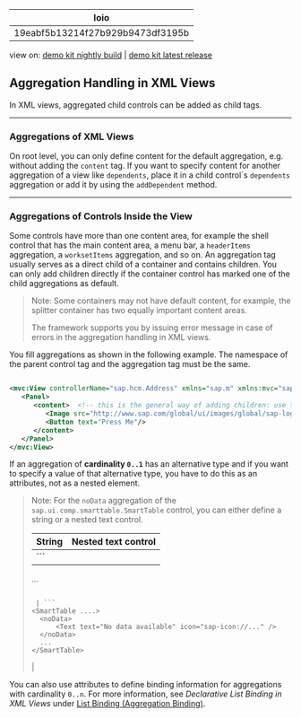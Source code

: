 <!-- loio19eabf5b13214f27b929b9473df3195b -->

| loio |
| -----|
| 19eabf5b13214f27b929b9473df3195b |

<div id="loio">

view on: [demo kit nightly build](https://openui5nightly.hana.ondemand.com/#/topic/19eabf5b13214f27b929b9473df3195b) | [demo kit latest release](https://openui5.hana.ondemand.com/#/topic/19eabf5b13214f27b929b9473df3195b)</div>

## Aggregation Handling in XML Views

In XML views, aggregated child controls can be added as child tags.

***

<a name="loio19eabf5b13214f27b929b9473df3195b__section_ly2_t1s_xz"/>

### Aggregations of XML Views

On root level, you can only define content for the default aggregation, e.g. without adding the `content` tag. If you want to specify content for another aggregation of a view like `dependents`, place it in a child control´s `dependents` aggregation or add it by using the `addDependent` method.

***

<a name="loio19eabf5b13214f27b929b9473df3195b__section_fhf_r1s_xz"/>

### Aggregations of Controls Inside the View

Some controls have more than one content area, for example the shell control that has the main content area, a menu bar, a `headerItems` aggregation, a `worksetItems` aggregation, and so on. An aggregation tag usually serves as a direct child of a container and contains children. You can only add children directly if the container control has marked one of the child aggregations as default.

> Note:
> Some containers may not have default content, for example, the splitter container has two equally important content areas.
> 
> The framework supports you by issuing error message in case of errors in the aggregation handling in XML views.
> 
> 

You fill aggregations as shown in the following example. The namespace of the parent control tag and the aggregation tag must be the same.

``` xml

<mvc:View controllerName="sap.hcm.Address" xmlns="sap.m" xmlns:mvc="sap.ui.core.mvc">
   <Panel>
      <content>  <!-- this is the general way of adding children: use the aggregation name -->
         <Image src="http://www.sap.com/global/ui/images/global/sap-logo.png"/>
         <Button text="Press Me"/>
      </content>
   </Panel>
</mvc:View>
```

If an aggregation of **cardinality `0..1`** has an alternative type and if you want to specify a value of that alternative type, you have to do this as an attributes, not as a nested element.

> Note:
> For the `noData` aggregation of the `sap.ui.comp.smarttable.SmartTable` control, you can either define a string or a nested text control.
> 
> |String|Nested text control|
> |------|-------------------|
> | ```
> <SmartTable noData="No data available">
> 	...
> </SmartTable>
> 
> ```
> 
>  | ```
> <SmartTable ....>
> 	<noData>
> 		<Text text="No data available" icon="sap-icon://..." />
> 	</noData>
> 	...
> </SmartTable>
> 
> ```
> 
>  |
> 
> 

You can also use attributes to define binding information for aggregations with cardinality `0..n`. For more information, see *Declarative List Binding in XML Views* under [List Binding \(Aggregation Binding\)](List_Binding_(Aggregation_Binding)_91f0577.md).

